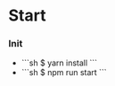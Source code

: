 <h1>Start</h1>

<h3>Init</h3>
<ul>
    <li>
        ```sh
        $ yarn install
        ```
    </li>
    <li> 
    ```sh
    $ npm run start
    ```
</ul>
